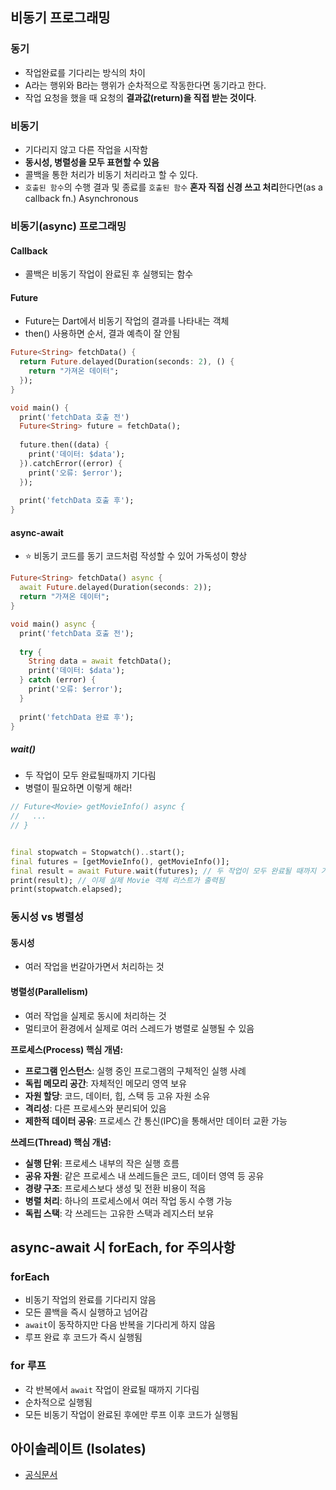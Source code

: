 ## 비동기 프로그래밍



### 동기

- 작업완료를 기다리는 방식의 차이
- A라는 행위와 B라는 행위가 순차적으로 작동한다면 동기라고 한다. 
- 작업 요청을 했을 때 요청의 **결과값(return)을 직접 받는 것이다**.

### 비동기

- 기다리지 않고 다른 작업을 시작함
- **동시성, 병렬성을 모두 표현할 수 있음**
- 콜백을 통한 처리가 비동기 처리라고 할 수 있다.
- `호출된 함수`의 수행 결과 및 종료를 `호출된 함수` **혼자 직접 신경 쓰고 처리**한다면(as a callback fn.) Asynchronous

### 비동기(async) 프로그래밍

#### Callback

- 콜백은 비동기 작업이 완료된 후 실행되는 함수



#### Future

- Future는 Dart에서 비동기 작업의 결과를 나타내는 객체
- then() 사용하면 순서, 결과 예측이 잘 안됨

```dart
Future<String> fetchData() {
  return Future.delayed(Duration(seconds: 2), () {
    return "가져온 데이터";
  });
}

void main() {
  print('fetchData 호출 전')
  Future<String> future = fetchData();
  
  future.then((data) {
    print('데이터: $data');
  }).catchError((error) {
    print('오류: $error');
  });
  
  print('fetchData 호출 후');
}
```

#### async-await

- ⭐️ 비동기 코드를 동기 코드처럼 작성할 수 있어 가독성이 향상

```dart
Future<String> fetchData() async {
  await Future.delayed(Duration(seconds: 2));
  return "가져온 데이터";
}

void main() async {
  print('fetchData 호출 전');
  
  try {
    String data = await fetchData();
    print('데이터: $data');
  } catch (error) {
    print('오류: $error');
  }
  
  print('fetchData 완료 후');
}
```



##### wait()

- 두 작업이 모두 완료될때까지 기다림
- 병렬이 필요하면 이렇게 해라!

```dart
// Future<Movie> getMovieInfo() async {
//   ...
// }


final stopwatch = Stopwatch()..start();
final futures = [getMovieInfo(), getMovieInfo()];
final result = await Future.wait(futures); // 두 작업이 모두 완료될 때까지 기다림
print(result); // 이제 실제 Movie 객체 리스트가 출력됨
print(stopwatch.elapsed);
```





### 동시성 vs 병렬성

#### 동시성

- 여러 작업을 번갈아가면서 처리하는 것

#### 병렬성(Parallelism)

- 여러 작업을 실제로 동시에 처리하는 것
- 멀티코어 환경에서 실제로 여러 스레드가 병렬로 실행될 수 있음





**프로세스(Process) 핵심 개념:**

- **프로그램 인스턴스**: 실행 중인 프로그램의 구체적인 실행 사례
- **독립 메모리 공간**: 자체적인 메모리 영역 보유
- **자원 할당**: 코드, 데이터, 힙, 스택 등 고유 자원 소유
- **격리성**: 다른 프로세스와 분리되어 있음
- **제한적 데이터 공유**: 프로세스 간 통신(IPC)을 통해서만 데이터 교환 가능

**쓰레드(Thread) 핵심 개념:**

- **실행 단위**: 프로세스 내부의 작은 실행 흐름
- **공유 자원**: 같은 프로세스 내 쓰레드들은 코드, 데이터 영역 등 공유
- **경량 구조**: 프로세스보다 생성 및 전환 비용이 적음
- **병렬 처리**: 하나의 프로세스에서 여러 작업 동시 수행 가능
- **독립 스택**: 각 쓰레드는 고유한 스택과 레지스터 보유







## async-await 시 forEach, for 주의사항

### forEach

- 비동기 작업의 완료를 기다리지 않음
- 모든 콜백을 즉시 실행하고 넘어감
- `await`이 동작하지만 다음 반복을 기다리게 하지 않음
- 루프 완료 후 코드가 즉시 실행됨

### for 루프

- 각 반복에서 `await` 작업이 완료될 때까지 기다림
- 순차적으로 실행됨
- 모든 비동기 작업이 완료된 후에만 루프 이후 코드가 실행됨





## 아이솔레이트 (Isolates)

- [공식문서](https://dart.dev/language/isolates)
